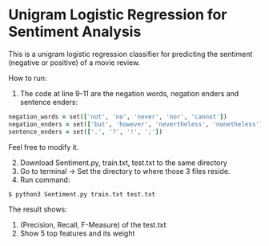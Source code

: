 # Unigram Logistic Regression for Sentiment Analysis
This is a unigram logistic regression classifier for predicting the sentiment (negative or positive) of a movie review.

How to run:  
1. The code at line 9-11 are the negation words, negation enders and sentence enders:  
```ruby
negation_words = set(['not', 'no', 'never', 'nor', 'cannot'])
negation_enders = set(['but', 'however', 'nevertheless', 'nonetheless'])
sentence_enders = set(['.', '?', '!', ';'])
```
Feel free to modify it.

2. Download Sentiment.py, train.txt, test.txt to the same directory
3. Go to terminal -> Set the directory to where those 3 files reside.
4. Run command:
```
$ python3 Sentiment.py train.txt test.txt
```

The result shows:  
1. (Precision, Recall, F-Measure) of the test.txt  
2. Show 5 top features and its weight  
